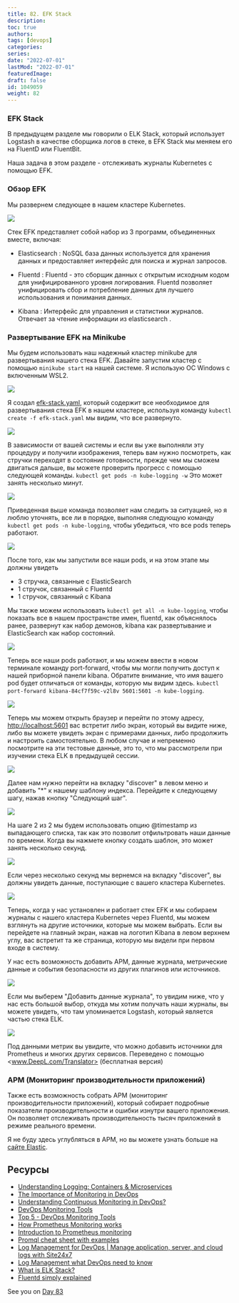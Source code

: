 ```yaml
---
title: 82. EFK Stack
description: 
toc: true
authors:
tags: [devops]
categories:
series: 
date: "2022-07-01"
lastMod: "2022-07-01"
featuredImage:
draft: false
id: 1049059
weight: 82
---
```

### EFK Stack

В предыдущем разделе мы говорили о ELK Stack, который использует Logstash в качестве сборщика логов в стеке, в EFK Stack мы меняем его на FluentD или FluentBit.

Наша задача в этом разделе - отслеживать журналы Kubernetes с помощью EFK.

### Обзор EFK

Мы развернем следующее в нашем кластере Kubernetes.

![](../images/Day82_Monitoring1.ru.png?v1)

Стек EFK представляет собой набор из 3 программ, объединенных вместе, включая:

- Elasticsearch : NoSQL база данных используется для хранения данных и предоставляет интерфейс для поиска и журнал запросов.

- Fluentd : Fluentd - это сборщик данных с открытым исходным кодом для унифицированного уровня логирования. Fluentd позволяет унифицировать сбор и потребление данных для лучшего использования и понимания данных.

- Kibana : Интерфейс для управления и статистики журналов. Отвечает за чтение информации из elasticsearch .

### Развертывание EFK на Minikube

Мы будем использовать наш надежный кластер minikube для развертывания нашего стека EFK. Давайте запустим кластер с помощью `minikube start` на нашей системе. Я использую ОС Windows с включенным WSL2.

![](../images/Day82_Monitoring2.ru.png?v1)

Я создал [efk-stack.yaml](.../Monitoring/.../.../Monitoring/EFK%20Stack/efk-stack.yaml), который содержит все необходимое для развертывания стека EFK в нашем кластере, используя команду `kubectl create -f efk-stack.yaml` мы видим, что все развернуто.

![](../images/Day82_Monitoring3.ru.png?v1)

В зависимости от вашей системы и если вы уже выполняли эту процедуру и получили изображения, теперь вам нужно посмотреть, как стручки переходят в состояние готовности, прежде чем мы сможем двигаться дальше, вы можете проверить прогресс с помощью следующей команды. `kubectl get pods -n kube-logging -w` Это может занять несколько минут.

![](../images/Day82_Monitoring4.ru.png?v1)

Приведенная выше команда позволяет нам следить за ситуацией, но я люблю уточнять, все ли в порядке, выполняя следующую команду `kubectl get pods -n kube-logging`, чтобы убедиться, что все pods теперь работают.

![](../images/Day82_Monitoring5.ru.png?v1)

После того, как мы запустили все наши pods, и на этом этапе мы должны увидеть

- 3 стручка, связанные с ElasticSearch
- 1 стручок, связанный с Fluentd
- 1 стручок, связанный с Kibana

Мы также можем использовать `kubectl get all -n kube-logging`, чтобы показать все в нашем пространстве имен, fluentd, как объяснялось ранее, развернут как набор демонов, kibana как развертывание и ElasticSearch как набор состояний.

![](../images/Day82_Monitoring6.ru.png?v1)

Теперь все наши pods работают, и мы можем ввести в новом терминале команду port-forward, чтобы мы могли получить доступ к нашей приборной панели kibana. Обратите внимание, что имя вашего pod будет отличаться от команды, которую мы видим здесь. `kubectl port-forward kibana-84cf7f59c-v2l8v 5601:5601 -n kube-logging`.

![](../images/Day82_Monitoring7.ru.png?v1)

Теперь мы можем открыть браузер и перейти по этому адресу, <http://localhost:5601> вас встретит либо экран, который вы видите ниже, либо вы можете увидеть экран с примерами данных, либо продолжить и настроить самостоятельно. В любом случае и непременно посмотрите на эти тестовые данные, это то, что мы рассмотрели при изучении стека ELK в предыдущей сессии.

![](../images/Day82_Monitoring8.ru.png?v1)

Далее нам нужно перейти на вкладку "discover" в левом меню и добавить "*" к нашему шаблону индекса. Перейдите к следующему шагу, нажав кнопку "Следующий шаг".

![](../images/Day82_Monitoring9.ru.png?v1)

На шаге 2 из 2 мы будем использовать опцию @timestamp из выпадающего списка, так как это позволит отфильтровать наши данные по времени. Когда вы нажмете кнопку создать шаблон, это может занять несколько секунд.

![](../images/Day82_Monitoring10.ru.png?v1)

Если через несколько секунд мы вернемся на вкладку "discover", вы должны увидеть данные, поступающие с вашего кластера Kubernetes.

![](../images/Day82_Monitoring11.ru.png?v1)

Теперь, когда у нас установлен и работает стек EFK и мы собираем журналы с нашего кластера Kubernetes через Fluentd, мы можем взглянуть на другие источники, которые мы можем выбрать. Если вы перейдете на главный экран, нажав на логотип Kibana в левом верхнем углу, вас встретит та же страница, которую мы видели при первом входе в систему.

У нас есть возможность добавить APM, данные журнала, метрические данные и события безопасности из других плагинов или источников.

![](../images/Day82_Monitoring12.ru.png?v1)

Если мы выберем "Добавить данные журнала", то увидим ниже, что у нас есть большой выбор, откуда мы хотим получать наши журналы, вы можете увидеть, что там упоминается Logstash, который является частью стека ELK.

![](../images/Day82_Monitoring13.ru.png?v1)

Под данными метрик вы увидите, что можно добавить источники для Prometheus и многих других сервисов.  Переведено с помощью <www.DeepL.com/Translator> (бесплатная версия)

### APM (Мониторинг производительности приложений)

Также есть возможность собрать APM (мониторинг производительности приложений), который собирает подробные показатели производительности и ошибки изнутри вашего приложения. Он позволяет отслеживать производительность тысяч приложений в режиме реального времени.

Я не буду здесь углубляться в APM, но вы можете узнать больше на [сайте Elastic](https://www.elastic.co/observability/application-performance-monitoring).

## Ресурсы

- [Understanding Logging: Containers & Microservices](https://www.youtube.com/watch?v=MMVdkzeQ848)
- [The Importance of Monitoring in DevOps](https://www.devopsonline.co.uk/the-importance-of-monitoring-in-devops/)
- [Understanding Continuous Monitoring in DevOps?](https://medium.com/devopscurry/understanding-continuous-monitoring-in-devops-f6695b004e3b)
- [DevOps Monitoring Tools](https://www.youtube.com/watch?v=Zu53QQuYqJ0)
- [Top 5 - DevOps Monitoring Tools](https://www.youtube.com/watch?v=4t71iv_9t_4)
- [How Prometheus Monitoring works](https://www.youtube.com/watch?v=h4Sl21AKiDg)
- [Introduction to Prometheus monitoring](https://www.youtube.com/watch?v=5o37CGlNLr8)
- [Promql cheat sheet with examples](https://www.containiq.com/post/promql-cheat-sheet-with-examples)
- [Log Management for DevOps | Manage application, server, and cloud logs with Site24x7](https://www.youtube.com/watch?v=J0csO_Shsj0)
- [Log Management what DevOps need to know](https://devops.com/log-management-what-devops-teams-need-to-know/)
- [What is ELK Stack?](https://www.youtube.com/watch?v=4X0WLg05ASw)
- [Fluentd simply explained](https://www.youtube.com/watch?v=5ofsNyHZwWE&t=14s)

See you on [Day 83](../day83)
